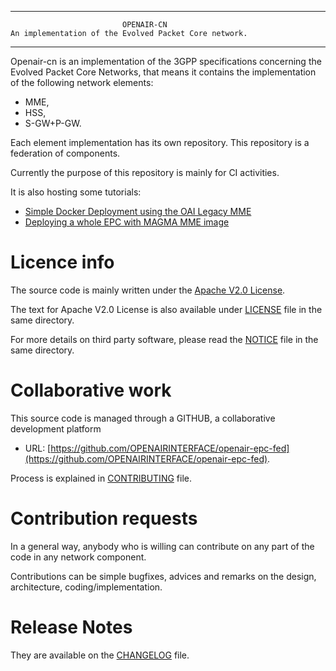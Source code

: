------------------------------------------------------------------------------

                             OPENAIR-CN
    An implementation of the Evolved Packet Core network.

------------------------------------------------------------------------------

  Openair-cn is an implementation of the 3GPP specifications concerning the
  Evolved Packet Core Networks, that means it contains the implementation of the
  following network elements:

  * MME,
  * HSS,
  * S-GW+P-GW.

  Each element implementation has its own repository. This repository is a federation of components.

  Currently the purpose of this repository is mainly for CI activities.

  It is also hosting some tutorials:

  - [Simple Docker Deployment using the OAI Legacy MME](./docs/DEPLOY_HOME.md)
  - [Deploying a whole EPC with MAGMA MME image](docs/DEPLOY_HOME_MAGMA_MME.md)

# Licence info

  The source code is mainly written under the [Apache V2.0 License](http://www.apache.org/licenses/LICENSE-2.0).

  The text for Apache V2.0 License is also available under [LICENSE](LICENSE) file in the same directory.

  For more details on third party software, please read the [NOTICE](NOTICE) file in the same directory.

# Collaborative work

  This source code is managed through a GITHUB, a collaborative development platform

  *  URL: [https://github.com/OPENAIRINTERFACE/openair-epc-fed](https://github.com/OPENAIRINTERFACE/openair-epc-fed).

  Process is explained in [CONTRIBUTING](CONTRIBUTING.md) file.

# Contribution requests

  In a general way, anybody who is willing can contribute on any part of the
  code in any network component.

  Contributions can be simple bugfixes, advices and remarks on the design,
  architecture, coding/implementation.

# Release Notes

  They are available on the [CHANGELOG](CHANGELOG.md) file.
